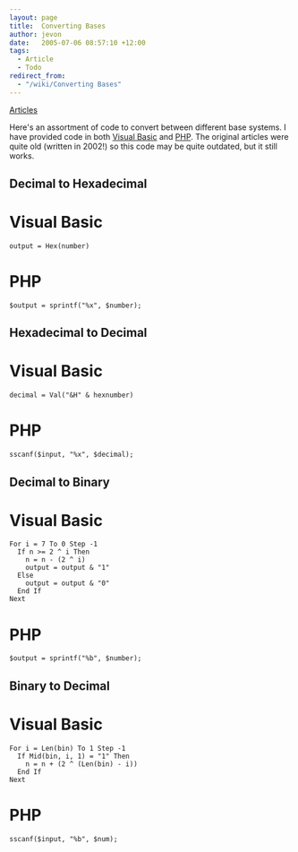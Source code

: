 ```yaml
---
layout: page
title:  Converting Bases
author: jevon
date:   2005-07-06 08:57:10 +12:00
tags:
  - Article
  - Todo
redirect_from:
  - "/wiki/Converting Bases"
---
```


[Articles](articles.md)

Here's an assortment of code to convert between different base systems. I have provided code in both [Visual Basic](Visual_Basic.md) and [PHP](PHP.md). The original articles were quite old (written in 2002!) so this code may be quite outdated, but it still works.

## Decimal to Hexadecimal
# Visual Basic
`output = Hex(number)`

# PHP
`$output = sprintf("%x", $number);`

## Hexadecimal to Decimal
# Visual Basic
`decimal = Val("&H" & hexnumber)`

# PHP
`sscanf($input, "%x", $decimal);`

## Decimal to Binary
# Visual Basic
```
For i = 7 To 0 Step -1
  If n >= 2 ^ i Then
    n = n - (2 ^ i)
    output = output & "1"
  Else
    output = output & "0"
  End If
Next
```

# PHP
`$output = sprintf("%b", $number);`

## Binary to Decimal
# Visual Basic
```
For i = Len(bin) To 1 Step -1
  If Mid(bin, i, 1) = "1" Then
    n = n + (2 ^ (Len(bin) - i))
  End If
Next
```

# PHP
`sscanf($input, "%b", $num);`
